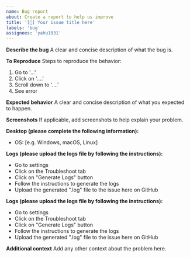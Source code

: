 ```yaml
---
name: Bug report
about: Create a report to help us improve
title: '[🐛] Your issue title here'
labels: 'bug'
assignees: 'yahu1031'
---
```


**Describe the bug**
A clear and concise description of what the bug is.

**To Reproduce**
Steps to reproduce the behavior:
1. Go to '...'
2. Click on '....'
3. Scroll down to '....'
4. See error

**Expected behavior**
A clear and concise description of what you expected to happen.

**Screenshots**
If applicable, add screenshots to help explain your problem.

**Desktop (please complete the following information):**
 - OS: [e.g. Windows, macOS, Linux]

**Logs (please upload the logs file by following the instructions):**
 - Go to settings
 - Click on the Troubleshoot tab
 - Click on "Generate Logs" button
 - Follow the instructions to generate the logs
 - Upload the generated ".log" file to the issue here on GitHub

**Logs (please upload the logs file by following the instructions):**
 - Go to settings
 - Click on the Troubleshoot tab
 - Click on "Generate Logs" button
 - Follow the instructions to generate the logs
 - Upload the generated ".log" file to the issue here on GitHub

**Additional context**
Add any other context about the problem here.
